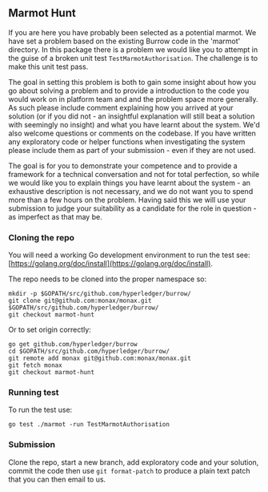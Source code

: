 ## Marmot Hunt

If you are here you have probably been selected as a potential marmot. We have set a problem based on the existing Burrow code in the 'marmot' directory. In this package there is a problem we would like you to attempt in the guise of a broken unit test `TestMarmotAuthorisation`. The challenge is to make this unit test pass.

The goal in setting this problem is both to gain some insight about how you go about solving a problem and to provide a introduction to the code you would work on in platform team and and the problem space more generally. As such please include comment explaining how you arrived at your solution (or if you did not - an insightful explanation will still beat a solution with seemingly no insight) and what you have learnt about the system. We'd also welcome questions or comments on the codebase. If you have written any exploratory code or helper functions when investigating the system please include them as part of your submission - even if they are not used.

The goal is for you to demonstrate your competence and to provide a framework for a technical conversation and not for total perfection, so while we would like you to explain things you have learnt about the system - an exhaustive description is not necessary, and we do not want you to spend more than a few hours on the problem. Having said this we will use your submission to judge your suitability as a candidate for the role in question - as imperfect as that may be.

### Cloning the repo
You will need a working Go development environment to run the test see: [https://golang.org/doc/install](https://golang.org/doc/install).

The repo needs to be cloned into the proper namespace so:
```shell
mkdir -p $GOPATH/src/github.com/hyperledger/burrow/
git clone git@github.com:monax/monax.git $GOPATH/src/github.com/hyperledger/burrow/
git checkout marmot-hunt

```

Or to set origin correctly:
```
go get github.com/hyperledger/burrow
cd $GOPATH/src/github.com/hyperledger/burrow/
git remote add monax git@github.com:monax/monax.git
git fetch monax
git checkout marmot-hunt

```

### Running test

To run the test use:

```shell
go test ./marmot -run TestMarmotAuthorisation
```
### Submission

Clone the repo, start a new branch, add exploratory code and your solution, commit the code then use `git format-patch` to produce a plain text patch that you can then email to us.
